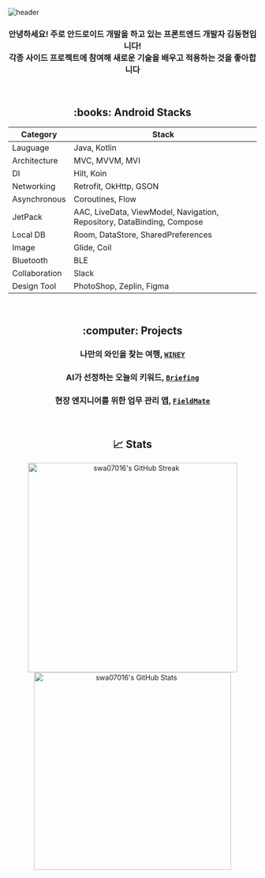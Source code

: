 ![header](https://capsule-render.vercel.app/api?type=waving&color=000000&height=200&section=header&text=DongChyeon&desc=Hello%20I'm&descAlignY=30&fontColor=ffffff&fontSize=48)

<div align="center">
<h3>안녕하세요! 주로 안드로이드 개발을 하고 있는 프론트엔드 개발자 김동현입니다!<br>
각종 사이드 프로젝트에 참여해 새로운 기술을 배우고 적용하는 것을 좋아합니다</h3>
</div>
<br>

<div align="center">
<h2>:books: Android Stacks</h2>

|Category|Stack|
|------|---|
|Lauguage|Java, Kotlin|
|Architecture|MVC, MVVM, MVI|
|DI|Hilt, Koin|
|Networking|Retrofit, OkHttp, GSON|
|Asynchronous|Coroutines, Flow|
|JetPack|AAC, LiveData, ViewModel, Navigation, Repository, DataBinding, Compose|
|Local DB|Room, DataStore, SharedPreferences|
|Image|Glide, Coil|
|Bluetooth|BLE|
|Collaboration|Slack|
|Design Tool|PhotoShop, Zeplin, Figma|

<br>

<h2>:computer: Projects</h2>

### 나만의 와인을 찾는 여행, [`WINEY`](https://github.com/AdultOfNineteen/WINEY-Android)
### AI가 선정하는 오늘의 키워드, [`Briefing`](https://github.com/DongChyeon/Briefing-Android)
### 현장 엔지니어를 위한 업무 관리 앱, [`FieldMate`](https://github.com/CMC-12th-Hana/FieldMate-Android)

<br>

## 📈 Stats

<p align="center">
    <img src="https://github-readme-streak-stats.herokuapp.com/?user=dongchyeon&theme=dark" alt="swa07016's GitHub Streak" style="display: inline-block; vertical-align: top;" width="424" />
    <img src="https://github-readme-stats.vercel.app/api?username=dongchyeon&show_icons=true&theme=gotham" alt="swa07016's GitHub Stats" style="display: inline-block; vertical-align: top;" width="400" />
</p>

</div>


